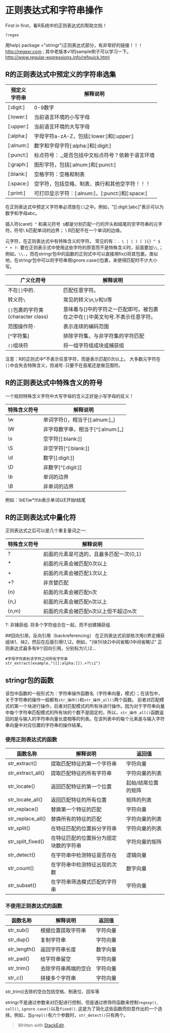 # 正则表达式和字符串操作
First in first，看R系统中的正则表达式的帮助文档！
```
?regex
```
用help( package ="stringr")正则表达式部分，有非常好的链接！！！
http://regexr.com ; 其中老版本v1的sample例子可以学习一下。
http://www.regular-expressions.info/refquick.html

## R的正则表达式中预定义的字符串选集

预定义<br/>字符串|解释说明
--|--
[:digit:]|0-9数字
[:lower:]|当前语言环境的小写字母
[:upper:]|当前语言环境的大写字母
[:alpha:]|字母字符a-zA-Z，包括[:lower:]和[:upper:]
[:alnum:]|数字和字母字符[:alpha:]和[:digit:]
[:punct:]|标点符号：.,;是否包括中文标点符号？依赖于语言环境
[:graph:]|图形字符，包括[:alnum:]和[:punct:]
[:blank:]|空格字符：空格和制表
[:space:]|空字符，包括空格、制表、换行和其他空字符！！！
[:print:]|可打印显示字符：[:alnum:]，[:punct:]和[:space:]

在正则表达式中预定义字符串必须放在`[]`之中。例如，"[[:digit:]abc]"表示可以为数字和字母abc。

插入符(caret)` ^` 和美元符号` $`都是分别匹配一行的开头和结尾的空字符串的元字符。符号\ b匹配单词的边界； \ B匹配不在一个单词的边缘。

元字符，在正则表达式中有特殊含义的字符。
常见的有：`. \ | ( ) [ ]{} ^ $ * + ?-`
要在正则表示式中使用这些字符的原意而不是特殊含义时，前面要加`\\`,；例如，`\\.`，而在stringr包中的函数的正则式中可以直接用fix()将其包裹。类似地，在stringr包中可以将字符串用ignore.case()包裹，来使得匹配时不计大小写。

广义化符号|解释说明
--|--
不在`[]`中的`.`|匹配任意字符。
转义符`\` | 常见的转义\n,\r和\t等
`[]`包裹的字符类(character class)|意味着与[]中的字符之一匹配即可。被包裹在之中在`[]`中英文句号.不表示任意字符。
范围操作符`-`|表示连续的编码范围
[^字符集]|排除字符集，与非字符集的字符匹配
`()`组块符|将一组字符组成块或捕获组
注意：R的正则式中*不表示任意字符，而是表示匹配0次以上。
大多数元字符在`[]`中会失去特殊含义，但减号`-`只要不在首尾还是做范围符。


## R的正则表达式中特殊含义的符号
一个规则特殊含义字符中大写字母的含义正好是小写字母的反义！

特殊含义符号|解释说明
--|--
\w|单词字符()，相当于[[:alnum:]_]
\W|非字母数字串，相当于[^[:alnum:]_]
\s|空字符[[:blank:]]
\S|非空字符[^[:blank:]]
\d|数字[[:digit:]]
\D|非数字[^[:digit:]]
\b|单词的边界
\B|非单词的边界

例如：\bE(\w*)t\b表示单词以E开始t结尾


## R的正则表达式中量化符
正则表达式之后可以是几个重复量词之一:

特殊含义符号|解释说明
--|--
?|前面的元素是可选的，且最多匹配一次{0,1}
*|前面的元素会被匹配0次以上
+|前面的元素会被匹配1次以上
+?|非贪婪匹配
{n}|前面的元素会被匹配n次
{n,}|前面的元素会被匹配n次以上
{n,m}|前面的元素会被匹配n次以上但不超过m次

?: 非捕获组. 将多个字符组合在一起，而不创建捕获组.

##回向引用，反向引用（backreferencing）
在正则表达式前部依次用()界定捕获组块1、块2，然后在后面引用\\1,\\2。例如，"(块1)(块2)中间省略\\1中间省略\\2"
正则表达式最多有9个回向引用，分别标为\\1,\\2...
```
#字母字符直到该字符之间所有字符串
str_extract(example,"([[:alpha:]]).+?\\1")

```
## stringr包的函数

该包中函数的一般形式为：字符串操作函数名（字符串向量，模式）；在该包中，关于字符串的操作一般都有`str_操作()`和`str_操作_all()`两个函数。 前者对匹配模式的第一个块进行操作，后者对匹配模式的所有块进行操作。因为对于字符串向量中每个字符串匹配模式的所有块的个数不是固定的，所以，`str_操作_all()`函数返回的是与输入的字符串向量长度相等的列表。在该列表中的每个元素是与输入字符串向量中对应位置的字符串的操作结果。


### 使用正则表达式的函数
函数名称|解释说明|返回值
--|--|--
str_extract()|提取匹配特征的第一个字符串|字符向量
str_extract_all()|提取匹配特征的所有字符串|字符向量的列表
str_locate()|返回匹配特征的第一个位置|起始/结尾位置的矩阵
str_locate_all()|返回匹配特征的所有位置|矩阵的列表
str_replace()|替换第一个特征的匹配|字符向量
str_replace_all()|替换所有的特征的匹配|字符向量的列表
str_split()|在特征匹配的位置拆分字符串|字符向量的列表
str_split_fixed()|在特征匹配的位置拆分为固定块数的字符串|字符向量的矩阵
str_detect()|在字符串中检测特征是否存在|逻辑向量
str_count()|在字符串中检测特征出现的次数|数字向量
str_subset()|在字符串筛选模式匹配的字符串|字符向量

### 不使用正则表达式的函数

函数名称|解释说明|返回值
--|--|--
str_sub()|根据位置提取字符串|字符向量
str_dup()|复制字符串|字符向量
str_length()|返回字符串长度|数字向量
str_pad()|给字符串留空|字符向量
str_trim()|去除字符串两端的空白|字符向量
str_c()|拼接多个字符串|字符向量

str_trim()去除的空白包括空格、制表位、回车等

stringr不是通过参数来对匹配进行控制，但是通过修饰符函数来控制`regexp()`, `coll()`, `ignore.case()`以及`fixed()`. 这是为了简化这些函数而刻意作出的一个选择。例如，当`grepl()`有六个参数时，`str_detect()`只有两个。


> Written with [StackEdit](https://stackedit.io/).